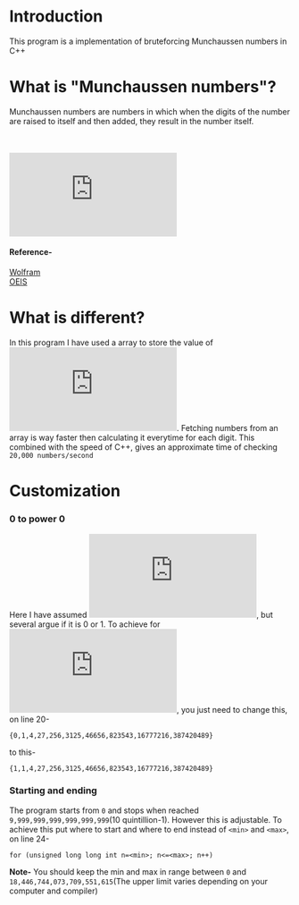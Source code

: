# Introduction
This program is a implementation of bruteforcing Munchaussen numbers in C++


# What is "Munchaussen numbers"?
Munchaussen numbers are numbers in which when the digits of the number are raised to itself and then added, they result in the number itself.

<br><br>
![equation](https://latex.codecogs.com/svg.latex?%5Ccolor%7BTeal%7D3435%3D3%5E3&plus;4%5E4&plus;3%5E3&plus;5%5E5)

#### Reference-

[Wolfram](https://www.google.com/url?sa=t&rct=j&q=&esrc=s&source=web&cd=&cad=rja&uact=8&ved=2ahUKEwjmvZXHnt3wAhVY4nMBHWTjBX0QFjABegQIAhAD&url=https%3A%2F%2Fmathworld.wolfram.com%2FMuenchhausenNumber.html&usg=AOvVaw2J5VTwGBNubm40heXrLEG7)
<br>
[OEIS](https://oeis.org/A046253)


# What is different?
In this program I have used a array to store the value of ![equation](https://latex.codecogs.com/svg.latex?%5Ccolor%7BTeal%7D0%5E0%2C%201%5E1%2C%20%5Ccdots%2C%209%5E9). Fetching numbers from an array is way faster then calculating it everytime for each digit.
This combined with the speed of C++, gives an approximate time of checking `20,000 numbers/second` 

# Customization

### 0 to power 0

Here I have assumed ![equation](https://latex.codecogs.com/svg.latex?%5Ccolor%7BTeal%7D0%5E0%3D0), but several argue if it is 0 or 1. 
To achieve for ![equation](https://latex.codecogs.com/svg.latex?%5Ccolor%7BTeal%7D0%5E0%3D1), you just need to change this, on line 20-

```
{0,1,4,27,256,3125,46656,823543,16777216,387420489}
```
to this-
```
{1,1,4,27,256,3125,46656,823543,16777216,387420489}
```

### Starting and ending
The program starts from `0` and stops when reached `9,999,999,999,999,999,999`(10 quintillion-1). However this is adjustable.
To achieve this put where to start and where to end instead of `<min>` and `<max>`, on line 24-

```
for (unsigned long long int n=<min>; n<=<max>; n++)
```

**Note-** You should keep the min and max in range between `0` and `18,446,744,073,709,551,615`(The upper limit varies depending on your computer and compiler)
